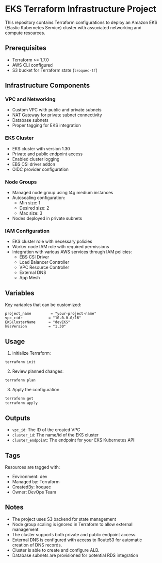 # EKS Terraform Infrastructure Project

This repository contains Terraform configurations to deploy an Amazon EKS (Elastic Kubernetes Service) cluster with associated networking and compute resources.

## Prerequisites

- Terraform >= 1.7.0
- AWS CLI configured
- S3 bucket for Terraform state (`lroquec-tf`)

## Infrastructure Components

### VPC and Networking
- Custom VPC with public and private subnets
- NAT Gateway for private subnet connectivity
- Database subnets
- Proper tagging for EKS integration

### EKS Cluster
- EKS cluster with version 1.30
- Private and public endpoint access
- Enabled cluster logging
- EBS CSI driver addon
- OIDC provider configuration

### Node Groups
- Managed node group using t4g.medium instances
- Autoscaling configuration:
  - Min size: 1
  - Desired size: 2
  - Max size: 3
- Nodes deployed in private subnets

### IAM Configuration
- EKS cluster role with necessary policies
- Worker node IAM role with required permissions
- Integration with various AWS services through IAM policies:
  - EBS CSI Driver
  - Load Balancer Controller
  - VPC Resource Controller
  - External DNS
  - App Mesh

## Variables

Key variables that can be customized:

```hcl
project_name         = "your-project-name"
vpc_cidr            = "10.0.0.0/16"
EKSClusterName      = "devEKS"
k8sVersion          = "1.30"
```

## Usage

1. Initialize Terraform:
```bash
terraform init
```

2. Review planned changes:
```bash
terraform plan
```

3. Apply the configuration:
```bash
terraform get
terraform apply
```

## Outputs

- `vpc_id`: The ID of the created VPC
- `cluster_id`: The name/id of the EKS cluster
- `cluster_endpoint`: The endpoint for your EKS Kubernetes API

## Tags

Resources are tagged with:
- Environment: dev
- Managed by: Terraform
- CreatedBy: lroquec
- Owner: DevOps Team

## Notes

- The project uses S3 backend for state management
- Node group scaling is ignored in Terraform to allow external management
- The cluster supports both private and public endpoint access
- External DNS is configured with access to Route53 for automatic creation of DNS records.
- Cluster is able to create and configure ALB.
- Database subnets are provisioned for potential RDS integration

